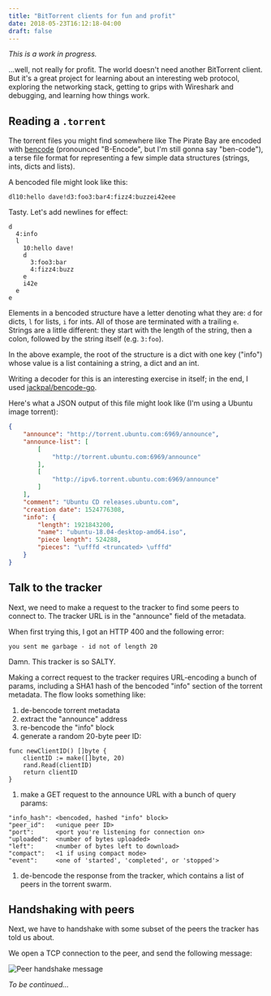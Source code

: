 ```yaml
---
title: "BitTorrent clients for fun and profit"
date: 2018-05-23T16:12:18-04:00
draft: false
---
```


_This is a work in progress._

...well, not really for profit. The world doesn't need another BitTorrent client. But it's a great project for learning about an interesting web protocol, exploring the networking stack, getting to grips with Wireshark and debugging, and learning how things work.

## Reading a `.torrent`

The torrent files you might find somewhere like The Pirate Bay are encoded with [bencode](https://en.wikipedia.org/wiki/Bencode) (pronounced "B-Encode", but I'm still gonna say "ben-code"), a terse file format for representing a few simple data structures (strings, ints, dicts and lists).

A bencoded file might look like this:

```
dl10:hello dave!d3:foo3:bar4:fizz4:buzzei42eee
```

Tasty. Let's add newlines for effect:

```
d
  4:info
  l
    10:hello dave!
    d
      3:foo3:bar
      4:fizz4:buzz
    e
    i42e
  e
e
```

Elements in a bencoded structure have a letter denoting what they are: `d` for dicts, `l` for lists, `i` for ints. All of those are terminated with a trailing `e`. Strings are a little different: they start with the length of the string, then a colon, followed by the string itself (e.g. `3:foo`).

In the above example, the root of the structure is a dict with one key ("info") whose value is a list containing a string, a dict and an int.

Writing a decoder for this is an interesting exercise in itself; in the end, I used [jackpal/bencode-go](https://github.com/jackpal/bencode-go).

Here's what a JSON output of this file might look like (I'm using a Ubuntu image torrent):

```json
{
    "announce": "http://torrent.ubuntu.com:6969/announce",
    "announce-list": [
        [
            "http://torrent.ubuntu.com:6969/announce"
        ],
        [
            "http://ipv6.torrent.ubuntu.com:6969/announce"
        ]
    ],
    "comment": "Ubuntu CD releases.ubuntu.com",
    "creation date": 1524776308,
    "info": {
        "length": 1921843200,
        "name": "ubuntu-18.04-desktop-amd64.iso",
        "piece length": 524288,
        "pieces": "\ufffd <truncated> \ufffd"
    }
}
```

## Talk to the tracker

Next, we need to make a request to the tracker to find some peers to connect to. The tracker URL is in the "announce" field of the metadata.

When first trying this, I got an HTTP 400 and the following error:

`you sent me garbage - id not of length 20`

Damn. This tracker is so SALTY.

Making a correct request to the tracker requires URL-encoding a bunch of params, including a SHA1 hash of the bencoded "info" section of the torrent metadata. The flow looks something like:

1. de-bencode torrent metadata
1. extract the "announce" address
1. re-bencode the "info" block
1. generate a random 20-byte peer ID:
```golang
func newClientID() []byte {
	clientID := make([]byte, 20)
	rand.Read(clientID)
	return clientID
}
```

1. make a GET request to the announce URL with a bunch of query params:
```
"info_hash": <bencoded, hashed "info" block>
"peer_id":   <unique peer ID>
"port":      <port you're listening for connection on>
"uploaded":  <number of bytes uploaded>
"left":      <number of bytes left to download>
"compact":   <1 if using compact mode>
"event":     <one of 'started', 'completed', or 'stopped'>
```

1. de-bencode the response from the tracker, which contains a list of peers in the torrent swarm.

## Handshaking with peers

Next, we have to handshake with some subset of the peers the tracker has told us about.

We open a TCP connection to the peer, and send the following message:

![Peer handshake message](/img/bittorrent_handshake.jpg)

_To be continued..._
